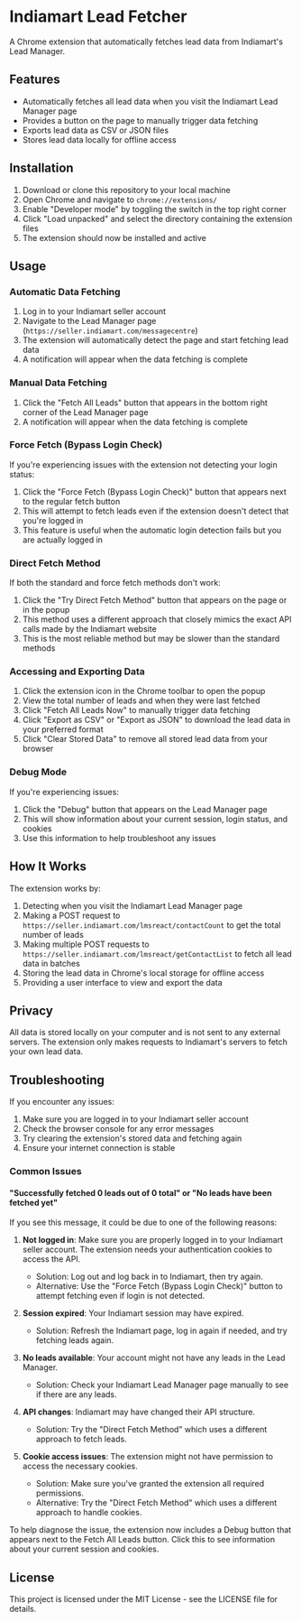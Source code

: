 # Indiamart Lead Fetcher

A Chrome extension that automatically fetches lead data from Indiamart's Lead Manager.

## Features

- Automatically fetches all lead data when you visit the Indiamart Lead Manager page
- Provides a button on the page to manually trigger data fetching
- Exports lead data as CSV or JSON files
- Stores lead data locally for offline access

## Installation

1. Download or clone this repository to your local machine
2. Open Chrome and navigate to `chrome://extensions/`
3. Enable "Developer mode" by toggling the switch in the top right corner
4. Click "Load unpacked" and select the directory containing the extension files
5. The extension should now be installed and active

## Usage

### Automatic Data Fetching

1. Log in to your Indiamart seller account
2. Navigate to the Lead Manager page (`https://seller.indiamart.com/messagecentre`)
3. The extension will automatically detect the page and start fetching lead data
4. A notification will appear when the data fetching is complete

### Manual Data Fetching

1. Click the "Fetch All Leads" button that appears in the bottom right corner of the Lead Manager page
2. A notification will appear when the data fetching is complete

### Force Fetch (Bypass Login Check)

If you're experiencing issues with the extension not detecting your login status:

1. Click the "Force Fetch (Bypass Login Check)" button that appears next to the regular fetch button
2. This will attempt to fetch leads even if the extension doesn't detect that you're logged in
3. This feature is useful when the automatic login detection fails but you are actually logged in

### Direct Fetch Method

If both the standard and force fetch methods don't work:

1. Click the "Try Direct Fetch Method" button that appears on the page or in the popup
2. This method uses a different approach that closely mimics the exact API calls made by the Indiamart website
3. This is the most reliable method but may be slower than the standard methods

### Accessing and Exporting Data

1. Click the extension icon in the Chrome toolbar to open the popup
2. View the total number of leads and when they were last fetched
3. Click "Fetch All Leads Now" to manually trigger data fetching
4. Click "Export as CSV" or "Export as JSON" to download the lead data in your preferred format
5. Click "Clear Stored Data" to remove all stored lead data from your browser

### Debug Mode

If you're experiencing issues:

1. Click the "Debug" button that appears on the Lead Manager page
2. This will show information about your current session, login status, and cookies
3. Use this information to help troubleshoot any issues

## How It Works

The extension works by:

1. Detecting when you visit the Indiamart Lead Manager page
2. Making a POST request to `https://seller.indiamart.com/lmsreact/contactCount` to get the total number of leads
3. Making multiple POST requests to `https://seller.indiamart.com/lmsreact/getContactList` to fetch all lead data in batches
4. Storing the lead data in Chrome's local storage for offline access
5. Providing a user interface to view and export the data

## Privacy

All data is stored locally on your computer and is not sent to any external servers. The extension only makes requests to Indiamart's servers to fetch your own lead data.

## Troubleshooting

If you encounter any issues:

1. Make sure you are logged in to your Indiamart seller account
2. Check the browser console for any error messages
3. Try clearing the extension's stored data and fetching again
4. Ensure your internet connection is stable

### Common Issues

#### "Successfully fetched 0 leads out of 0 total" or "No leads have been fetched yet"

If you see this message, it could be due to one of the following reasons:

1. **Not logged in**: Make sure you are properly logged in to your Indiamart seller account. The extension needs your authentication cookies to access the API.

   - Solution: Log out and log back in to Indiamart, then try again.
   - Alternative: Use the "Force Fetch (Bypass Login Check)" button to attempt fetching even if login is not detected.

2. **Session expired**: Your Indiamart session may have expired.

   - Solution: Refresh the Indiamart page, log in again if needed, and try fetching leads again.

3. **No leads available**: Your account might not have any leads in the Lead Manager.

   - Solution: Check your Indiamart Lead Manager page manually to see if there are any leads.

4. **API changes**: Indiamart may have changed their API structure.

   - Solution: Try the "Direct Fetch Method" which uses a different approach to fetch leads.

5. **Cookie access issues**: The extension might not have permission to access the necessary cookies.
   - Solution: Make sure you've granted the extension all required permissions.
   - Alternative: Try the "Direct Fetch Method" which uses a different approach to handle cookies.

To help diagnose the issue, the extension now includes a Debug button that appears next to the Fetch All Leads button. Click this to see information about your current session and cookies.

## License

This project is licensed under the MIT License - see the LICENSE file for details.
